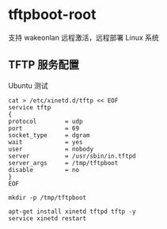# tftpboot-root

支持 wakeonlan 远程激活，远程部署 Linux 系统

## TFTP 服务配置

Ubuntu 测试

```
cat > /etc/xinetd.d/tftp << EOF
service tftp
{
protocol        = udp
port            = 69
socket_type     = dgram
wait            = yes
user            = nobody
server          = /usr/sbin/in.tftpd
server_args     = /tmp/tftpboot
disable         = no
}
EOF

mkdir -p /tmp/tftpboot

apt-get install xinetd tftpd tftp -y
service xinetd restart
```

